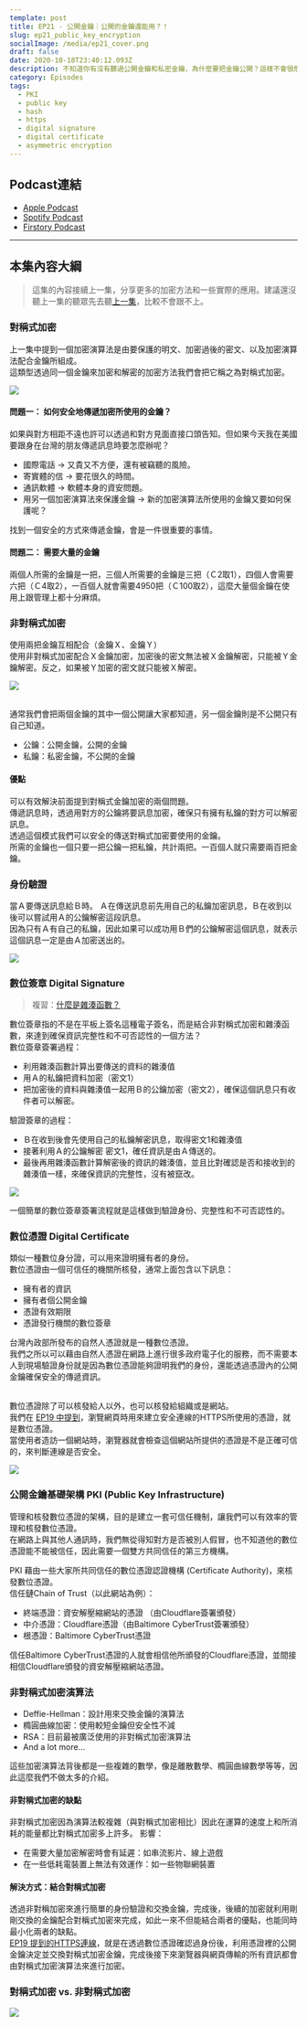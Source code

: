 ```yaml
---
template: post
title: EP21 - 公開金鑰｜公開的金鑰還能用？！
slug: ep21_public_key_encryption
socialImage: /media/ep21_cover.png
draft: false
date: 2020-10-18T23:40:12.093Z
description: 不知道你有沒有聽過公開金鑰和私密金鑰，為什麼要把金鑰公開？這樣不會很危險嗎？這集我們要來聊聊加密解密使用兩組不同金鑰的非對稱式加密。
category: Episodes
tags:
  - PKI
  - public key
  - hash
  - https
  - digital signature
  - digital certificate
  - asymmetric encryption
---
```

## Podcast連結

* [Apple Podcast](https://podcasts.apple.com/tw/podcast/%E8%B3%87%E5%AE%89%E8%A7%A3%E5%A3%93%E7%B8%AE/id1513276667#episodeGuid=ckgfjazm3g9yr08759lojzbvd)
* [Spotify Podcast](https://open.spotify.com/episode/4yPgIfNcqMkyOBTSzRn3lf)
* [Firstory Podcast](https://open.firstory.me/story/ckgfjazm3g9yr08759lojzbvd)

- - -

## 本集內容大綱

> 這集的內容接續上一集，分享更多的加密方法和一些實際的應用。建議還沒聽上一集的聽眾先去聽[上一集](/posts/ep20_have_you_heard_of_cryptography/)，比較不會跟不上。  

### 對稱式加密

上一集中提到一個加密演算法是由要保護的明文、加密過後的密文、以及加密演算法配合金鑰所組成。\
這類型透過同一個金鑰來加密和解密的加密方法我們會把它稱之為對稱式加密。  

![](/media/pki_symmentric_crypto.jpg)

#### 問題一：  如何安全地傳遞加密所使用的金鑰？

如果與對方相距不遠也許可以透過和對方見面直接口頭告知。但如果今天我在美國要跟身在台灣的朋友傳遞訊息時要怎麼辦呢？  

* 國際電話 → 又貴又不方便，還有被竊聽的風險。  
* 寄實體的信 → 要花很久的時間。  
* 通訊軟體 → 軟體本身的資安問題。  
* 用另一個加密演算法來保護金鑰 → 新的加密演算法所使用的金鑰又要如何保護呢？  

找到一個安全的方式來傳遞金鑰，會是一件很重要的事情。

#### 問題二：  需要大量的金鑰

兩個人所需的金鑰是一把，三個人所需要的金鑰是三把（Ｃ2取1），四個人會需要六把（Ｃ4取2），一百個人就會需要4950把（Ｃ100取2），這麼大量個金鑰在使用上跟管理上都十分麻煩。

### 非對稱式加密

使用兩把金鑰互相配合（金鑰Ｘ、金鑰Ｙ）\
使用非對稱式加密配合Ｘ金鑰加密，加密後的密文無法被Ｘ金鑰解密，只能被Ｙ金鑰解密。反之，如果被Ｙ加密的密文就只能被Ｘ解密。

![](/media/pki_asymmentric_crypto.jpg)

\
通常我們會把兩個金鑰的其中一個公開讓大家都知道，另一個金鑰則是不公開只有自己知道。  

* 公鑰：公開金鑰，公開的金鑰  
* 私鑰：私密金鑰，不公開的金鑰

#### 優點

可以有效解決前面提到對稱式金鑰加密的兩個問題。\
傳遞訊息時，透過用對方的公鑰將要訊息加密，確保只有擁有私鑰的對方可以解密訊息。\
透過這個模式我們可以安全的傳送對稱式加密要使用的金鑰。\
所需的金鑰也一個只要一把公鑰一把私鑰，共計兩把。一百個人就只需要兩百把金鑰。  

### 身份驗證

當Ａ要傳送訊息給Ｂ時。 Ａ在傳送訊息前先用自己的私鑰加密訊息，Ｂ在收到以後可以嘗試用Ａ的公鑰解密這段訊息。\
因為只有Ａ有自己的私鑰，因此如果可以成功用Ｂ們的公鑰解密這個訊息，就表示這個訊息一定是由Ａ加密送出的。

![](/media/pki_authentication.jpg)

### 數位簽章 Digital Signature

> 複習：[什麼是雜湊函數？](/posts/ep2-what-is-infosec/#雜湊函數-hash-function)

數位簽章指的不是在平板上簽名這種電子簽名，而是結合非對稱式加密和雜湊函數，來達到確保資訊完整性和不可否認性的一個方法？\
數位簽章簽署過程：

* 利用雜湊函數計算出要傳送的資料的雜湊值
* 用Ａ的私鑰把資料加密（密文1）
* 把加密後的資料與雜湊值一起用Ｂ的公鑰加密（密文2），確保這個訊息只有收件者可以解密。

驗證簽章的過程：

* Ｂ在收到後會先使用自己的私鑰解密訊息，取得密文1和雜湊值
* 接著利用Ａ的公鑰解密 密文1，確任資訊是由Ａ傳送的。
* 最後再用雜湊函數計算解密後的資訊的雜湊值，並且比對確認是否和接收到的雜湊值一樣，來確保資訊的完整性，沒有被竄改。

![](/media/pki_digitalsignature.jpg)

一個簡單的數位簽章簽署流程就是這樣做到驗證身份、完整性和不可否認性的。

### 數位憑證 Digital Certificate

類似一種數位身分證，可以用來證明擁有者的身份。\
數位憑證由一個可信任的機關所核發，通常上面包含以下訊息：

* 擁有者的資訊
* 擁有者個公開金鑰
* 憑證有效期限
* 憑證發行機關的數位簽章

台灣內政部所發布的自然人憑證就是一種數位憑證。\
我們之所以可以藉由自然人憑證在網路上進行很多政府電子化的服務，而不需要本人到現場驗證身份就是因為數位憑證能夠證明我們的身份，還能透過憑證內的公開金鑰確保安全的傳遞資訊。

\
數位憑證除了可以核發給人以外，也可以核發給組織或是網站。\
我們在 [EP19 中提到](/posts/ep19_why_is_https_so_important/#tls是傳輸層安全性協定transport-layer-security)，瀏覽網頁時用來建立安全連線的HTTPS所使用的憑證，就是數位憑證。\
當使用者造訪一個網站時，瀏覽器就會檢查這個網站所提供的憑證是不是正確可信的，來判斷連線是否安全。

![](/media/pki_digitalcertificate.jpg)

### 公開金鑰基礎架構 PKI (Public Key Infrastructure)

管理和核發數位憑證的架構，目的是建立一套可信任機制，讓我們可以有效率的管理和核發數位憑證。\
在網路上與其他人通訊時，我們無從得知對方是否被別人假冒，也不知道他的數位憑證能不能被信任，因此需要一個雙方共同信任的第三方機構。

PKI 藉由一些大家所共同信任的數位憑證認證機構 (Certificate Authority)，來核發數位憑證。\
信任鏈Chain of Trust（以此網站為例）：

* 終端憑證：資安解壓縮網站的憑證 （由Cloudflare簽署頒發）
* 中介憑證：Cloudflare憑證（由Baltimore CyberTrust簽署頒發）
* 根憑證：Baltimore CyberTrust憑證

信任Baltimore CyberTrust憑證的人就會相信他所頒發的Cloudflare憑證，並間接相信Cloudflare頒發的資安解壓縮網站憑證。

### 非對稱式加密演算法

* Deffie-Hellman：設計用來交換金鑰的演算法
* 橢圓曲線加密：使用較短金鑰但安全性不減
* RSA：目前最被廣泛使用的非對稱式加密演算法
* And a lot more...

這些加密演算法背後都是一些複雜的數學，像是離散數學、橢圓曲線數學等等，因此這麼我們不做太多的介紹。

#### 非對稱式加密的缺點

非對稱式加密因為演算法較複雜（與對稱式加密相比）因此在運算的速度上和所消耗的能量都比對稱式加密多上許多。 影響：

* 在需要大量加密解密時會有延遲：如串流影片、線上遊戲
* 在一些低耗電裝置上無法有效運作：如一些物聯網裝置

#### 解決方式：結合對稱式加密

透過非對稱加密來進行簡單的身份驗證和交換金鑰，完成後，後續的加密就利用剛剛交換的金鑰配合對稱式加密來完成，如此一來不但能結合兩者的優點，也能同時最小化兩者的缺點。\
[EP19 提到的HTTPS連線](/posts/ep19_why_is_https_so_important/#https-超文本傳輸安全協定-hypertext-transfer-protocol-secure)，就是在透過數位憑證確認過身份後，利用憑證裡的公開金鑰決定並交換對稱式加密金鑰，完成後接下來瀏覽器與網頁傳輸的所有資訊都會由對稱式加密演算法來進行加密。  

### 對稱式加密 vs. 非對稱式加密

![](/media/pki_compare.jpg)